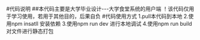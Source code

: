 #代码说明
##本代码主要是大学毕业设计---大学食堂系统的用户端
！该代码仅用于学习使用，若用于其他目的，后果自负
#代码使用方式
1.pull本代码到本地
2.使用npm insatll 安装依赖
3.使用npm run dev 进行本地调试
4.使用npm run build 对文件进行静态打包
